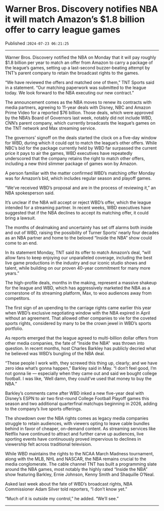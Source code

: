 # Warner Bros. Discovery notifies NBA it will match Amazon’s $1.8 billion offer to carry league games

Published :`2024-07-23 06:21:25`

---

Warner Bros. Discovery notified the NBA on Monday that it will pay roughly $1.8 billion per year to match an offer from Amazon to carry a package of the league’s games, setting up a last-second buzzer-beating attempt by TNT’s parent company to retain the broadcast rights to the games.

“We have reviewed the offers and matched one of them,” TNT Sports said in a statement. “Our matching paperwork was submitted to the league today. We look forward to the NBA executing our new contract.”

The announcement comes as the NBA moves to renew its contracts with media partners, agreeing to 11-year deals with Disney, NBC and Amazon Prime Video for a reported $76 billion. Those deals, which were approved by the NBA’s Board of Governors last week, notably did not include WBD, CNN’s parent company, which currently broadcasts the league’s games on the TNT network and Max streaming service.

The governors’ signoff on the deals started the clock on a five-day window for WBD, during which it could opt to match the league’s other offers. While NBC’s bid for the package  currently held by WBD far surpassed the current price it pays to air the games, WBD executives have repeatedly underscored that the company retains the right to match other offers, including a new third slimmer package of games won by Amazon.

A person familiar with the matter confirmed WBD’s matching offer Monday was for Amazon’s bid, which includes regular season and playoff games.

“We’ve received WBD’s proposal and are in the process of reviewing it,” an NBA spokesperson said.

It’s unclear if the NBA will accept or reject WBD’s offer, which the league intended for a streaming partner. In recent weeks, WBD executives have suggested that if the NBA declines to accept its matching offer, it could bring a lawsuit.

The months of dealmaking and uncertainty has set off alarms both inside and out of WBD, raising the possibility of Turner Sports’ nearly four decades as an NBA partner and home to the beloved “Inside the NBA” show could come to an end.

In its statement Monday, TNT said its offer to match Amazon’s deal, “will allow fans to keep enjoying our unparalleled coverage, including the best live game productions in the industry and our iconic studio shows and talent, while building on our proven 40-year commitment for many more years.”

The high-profile deals, months in the making, represent a massive shakeup for the league and WBD, which has aggressively marketed the NBA as a cornerstone of its streaming platform, Max, to woo audiences away from competitors.

The first sign of an upending to the carriage rights came earlier this year when WBD’s exclusive negotiating window with the NBA expired in April without an agreement. That allowed other companies to vie for the coveted sports rights, considered by many to be the crown jewel in WBD’s sports portfolio.

As reports emerged that the league agreed to multi-billion dollar offers from other media companies, the fate of “Inside the NBA”  was thrown into question. In recent months, host Charles Barkley has publicly decried what he believed was WBD’s bungling of the NBA deal.

“These people I work with, they screwed this thing up, clearly; and we have zero idea what’s gonna happen,” Barkley said in May. “I don’t feel good, I’m not gonna lie — especially when they came out and said we bought college football. I was like, ‘Well damn, they could’ve used that money to buy the NBA.”

Barkley’s comments came after WBD inked a new five-year deal with Disney’s ESPN to air two first-round College Football Playoff games this season and two additional quarterfinal matchups beginning in 2026, adding to the company’s live sports offerings.

The showdown over the NBA rights comes as legacy media companies struggle to retain audiences, with viewers opting to leave cable bundles behind in favor of cheaper, on-demand content. As streaming services like Netflix have continued to attract and further carve up audiences, live sporting events have continuously proved impervious to declines in viewership felt across traditional television.

While WBD maintains the rights to the NCAA March Madness tournament, along with the MLB, NHL and NASCAR, the NBA remains crucial to the media conglomerate. The cable channel TNT has built a programming slate around the NBA games, most notably the highly rated “Inside the NBA” show featuring Barkley, Ernie Johnson, Kenny Smith and Shaquille O’Neal.

Asked last week about the fate of WBD’s broadcast rights, NBA Commissioner Adam Silver told reporters, “I don’t know yet.”

“Much of it is outside my control,” he added. “We’ll see.”

---


